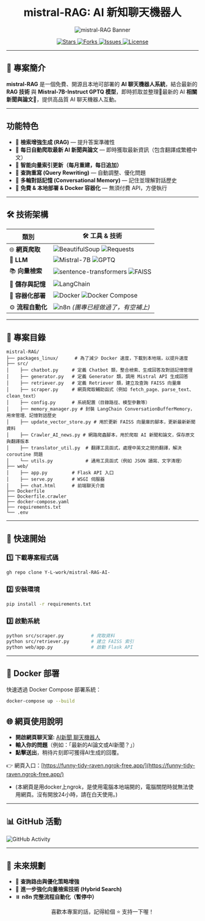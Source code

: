 <h1 align="center"> mistral-RAG: AI 新知聊天機器人</h1>

<p align="center">
  <img src="https://capsule-render.vercel.app/api?type=waving&color=gradient&height=200&section=header&text=mistral-RAG&fontSize=60&animation=fadeIn" alt="mistral-RAG Banner"/>
</p>

<p align="center">
<a href="https://github.com/Y-L-work/mistral-RAG-AI-/stargazers">
  <img src="https://img.shields.io/github/stars/Y-L-work/mistral-RAG-AI-?style=social" alt="Stars">
</a>
<a href="https://github.com/Y-L-work/mistral-RAG-AI-/network/members">
  <img src="https://img.shields.io/github/forks/Y-L-work/mistral-RAG-AI-?style=social" alt="Forks">
</a>
<a href="https://github.com/Y-L-work/mistral-RAG-AI-/issues">
  <img src="https://img.shields.io/github/issues/Y-L-work/mistral-RAG-AI-" alt="Issues">
</a>
<a href="https://github.com/Y-L-work/mistral-RAG-AI-/blob/main/LICENSE">
  <img src="https://img.shields.io/github/license/Y-L-work/mistral-RAG-AI-" alt="License">
</a>
</p>

---

## 📖 專案簡介

**mistral-RAG** 是一個免費、開源且本地可部署的 **AI 聊天機器人系統**，結合最新的 **RAG 技術** 與 **Mistral-7B-Instruct GPTQ 模型**，即時抓取並整理🔹最新的 AI **相關新聞與論文**🔹，提供高品質 AI 聊天機器人互動。

---

## 功能特色

- 🔹 **檢索增強生成 (RAG)** — 提升答案準確性
- 🔹 **每日自動爬取最新 AI 新聞與論文** — 即時獲取最新資訊（包含翻譯成繁體中文）
- 🔹 **智能向量索引更新（每月重建，每日追加）**
- 🔹 **查詢重寫 (Query Rewriting)** — 自動調整、優化問題
- 🔹 **多輪對話記憶 (Conversational Memory)** — 記住並理解對話歷史
- 🔹 **免費 & 本地部署 & Docker 容器化** — 無須付費 API，方便執行

---

## 🛠️ 技術架構

|  類別 | 🛠️ 工具 & 技術 |
|--------|----------------------|
| 🌐 **網頁爬取** | ![BeautifulSoup](https://img.shields.io/badge/BeautifulSoup-4B8BBE?style=for-the-badge&logo=python&logoColor=white) ![Requests](https://img.shields.io/badge/Requests-CC0000?style=for-the-badge&logo=python&logoColor=white) |
| 🧠 **LLM** | ![Mistral-7B](https://img.shields.io/badge/Mistral_7B-Instruct-6A5ACD?style=for-the-badge&logo=ai) ![GPTQ](https://img.shields.io/badge/GPTQ-Quantized-FFA500?style=for-the-badge&logo=pytorch) |
| 📚 **向量檢索** | ![sentence-transformers](https://img.shields.io/badge/sentence_transformers-FFD700?style=for-the-badge) ![FAISS](https://img.shields.io/badge/FAISS-0078D7?style=for-the-badge&logo=vector&logoColor=white) |
| 💾 **儲存與記憶** | ![LangChain](https://img.shields.io/badge/LangChain-Memory-228B22?style=for-the-badge) |
| 🚢 **容器化部署** | ![Docker](https://img.shields.io/badge/Docker-2496ED?style=for-the-badge&logo=docker&logoColor=white) ![Docker Compose](https://img.shields.io/badge/Docker%20Compose-1488C6?style=for-the-badge&logo=docker) |
| ⚙️ **流程自動化** | ![n8n](https://img.shields.io/badge/n8n-A259FF?style=for-the-badge&logo=n8n&logoColor=white) *(團專已經做過了，有空補上)* |

---

## 📂 專案目錄

```plaintext
mistral-RAG/
├── packages_linux/      # 為了減少 Docker 速度，下載到本地端，以提升速度
├── src/
│    ├── chatbot.py     # 定義 Chatbot 類，整合檢索、生成回答及對話記憶管理
│    ├── generator.py   # 定義 Generator 類，調用 Mistral API 生成回答
│    ├── retriever.py   # 定義 Retriever 類，建立及查詢 FAISS 向量庫
│    ├── scraper.py     # 網頁爬取輔助函式（例如 fetch_page、parse_text、clean_text）
│    ├── config.py      # 系統配置（目錄路徑、模型參數等）
│    ├── memory_manager.py # 封裝 LangChain ConversationBufferMemory，用來管理、記憶對話歷史
│    ├── update_vector_store.py # 用於更新 FAISS 向量庫的腳本，更新最新新聞資料
│    ├── Crawler_AI_news.py # 網路爬蟲腳本，用於爬取 AI 新聞和論文，保存原文與翻譯版本
│    ├── translator_util.py  # 翻譯工具函式，處理中英文之間的翻譯，解決 coroutine 問題
│    └── utils.py            # 通用工具函式（例如 JSON 讀寫、文字清理）
├── web/
│    ├── app.py         # Flask API 入口
│    ├── serve.py       # WSGI 伺服器
│    ├── chat.html      # 前端聊天介面
├── Dockerfile
├── Dockerfile.crawler
├── docker-compose.yaml
├── requirements.txt
└── .env
```

---

## 🚀 快速開始

### 1️⃣ 下載專案程式碼

```bash
gh repo clone Y-L-work/mistral-RAG-AI-
```

### 2️⃣ 安裝環境

```bash
pip install -r requirements.txt
```

### 3️⃣ 啟動系統

```bash
python src/scraper.py          # 爬取資料
python src/retriever.py        # 建立 FAISS 索引
python web/app.py              # 啟動 Flask API
```


---
## 🐳 Docker 部署

快速透過 Docker Compose 部署系統：

```bash
docker-compose up --build
```

## 🌐 網頁使用說明

- **開啟網頁聊天室:** [AI新聞 聊天機器人](https://funny-tidy-raven.ngrok-free.app/)
- **輸入你的問題**（例如：「最新的AI論文或AI新聞？」）
- **點擊送出**，稍待片刻即可獲得AI生成的回覆。

👉 網頁入口：[https://funny-tidy-raven.ngrok-free.app/](https://funny-tidy-raven.ngrok-free.app/)
- (本網頁是用docker上ngrok，是使用電腦本地端開的，電腦關閉時就無法使用網頁。沒有開放24小時，請在白天使用。)
---
## 📊 GitHub 活動

![GitHub Activity](https://github-readme-activity-graph.vercel.app/graph?username=Y-L-work&theme=react-dark)

---

## 🚧 未來規劃

- 🔹 **查詢路由與優化策略增強**
- 🔹 **進一步強化向量檢索技術 (Hybrid Search)**
- ⏸️ **n8n 完整流程自動化（暫停中）**

<p align="center">
 喜歡本專案的話，記得給個 ⭐ 支持一下喔！
</p>

